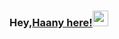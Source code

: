 ### Hey,[Haany here!](https://www.linkedin.com/in/jose-sulla/)<img src="https://media.giphy.com/media/hvRJCLFzcasrR4ia7z/giphy.gif" width="25px">
